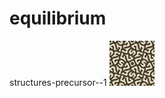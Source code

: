 # equilibrium
structures-precursor--1
<img src="https://github.com/Mikhail22/equilibrium/blob/master/tex1.png">
